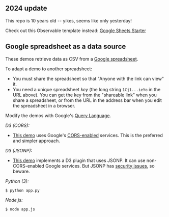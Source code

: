 ## 2024 update

This repo is 10 years old -- yikes, seems like only yesterday! 

Check out this Observable template instead:
[Google Sheets Starter](https://observablehq.com/@observablehq/google-sheets-starter)

## Google spreadsheet as a data source

These demos retrieve data as CSV from a <a href="https://docs.google.com/spreadsheets/d/1Cj1SSI-GHCRhIAK-LYurwVrE0FOyOJTpUnoHNNPieYo/edit#gid=0">Google spreadsheet</a>.

To adapt a demo to another spreadsheet:

 *   You must share the spreadsheet so that "Anyone with the link can view" it.
 *   You need a unique spreadsheet *key* (the long string ```1Cj1...ieYo``` in the URL above). You can get the key from the "shareable link" when you share a spreadsheet, or from the URL in the address bar when you edit the spreadsheet in a browser.

Modify the demos with Google's <a href="https://developers.google.com/chart/interactive/docs/querylanguage">Query Language</a>.

*D3 (CORS):*

* <a href="http://bl.ocks.org/pbogden/d46d6dbfcd6f35a3ccda">This demo</a> uses Google's <a href="http://enable-cors.org">CORS-enabled</a> services. This is the preferred and simpler approach.

*D3 (JSONP):*

* <a href="http://bl.ocks.org/pbogden/62244b94a1da2db963db">This demo</a> implements a D3 plugin that uses JSONP. It can use non-CORS-enabled Google services. But JSONP has <a href="http://en.wikipedia.org/wiki/JSONP#Security_concerns">security issues</a>, so beware. 

*Python (3):*
```
$ python app.py
```

*Node.js:*
```
$ node app.js
```
